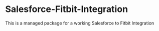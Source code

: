 Salesforce-Fitbit-Integration
=============================

This is a managed package for a working Salesforce to Fitbit Integration
